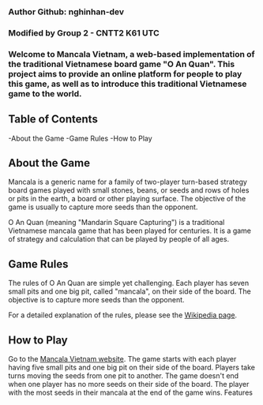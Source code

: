 ### Author Github: nghinhan-dev

### Modified by Group 2 - CNTT2 K61 UTC

### Welcome to Mancala Vietnam, a web-based implementation of the traditional Vietnamese board game "O An Quan". This project aims to provide an online platform for people to play this game, as well as to introduce this traditional Vietnamese game to the world.

## Table of Contents

-About the Game
-Game Rules
-How to Play

## About the Game

Mancala is a generic name for a family of two-player turn-based strategy board games played with small stones, beans, or seeds and rows of holes or pits in the earth, a board or other playing surface. The objective of the game is usually to capture more seeds than the opponent.

O An Quan (meaning "Mandarin Square Capturing") is a traditional Vietnamese mancala game that has been played for centuries. It is a game of strategy and calculation that can be played by people of all ages.

## Game Rules

The rules of O An Quan are simple yet challenging. Each player has seven small pits and one big pit, called "mancala", on their side of the board. The objective is to capture more seeds than the opponent.

For a detailed explanation of the rules, please see the [Wikipedia page](https://en.wikipedia.org/wiki/O_an_quan).

## How to Play

Go to the [Mancala Vietnam website](https://642f545419e326000865cd7b--resplendent-hamster-8e0bfe.netlify.app/).
The game starts with each player having five small pits and one big pit on their side of the board.
Players take turns moving the seeds from one pit to another.
The game doesn't end when one player has no more seeds on their side of the board.
The player with the most seeds in their mancala at the end of the game wins.
Features
